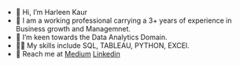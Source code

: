 - 👋 Hi, I’m Harleen Kaur
- 👩 I am a working professional carrying a 3+ years of experience in Business growth and Managemnet.
- 👀 I’m keen towards the Data Analytics Domain.
- 👩‍💻 My skills include SQL, TABLEAU, PYTHON, EXCEl.
- 🙌 Reach me at
        [Medium](https://dharleen22.medium.com/)
       [Linkedin](https://www.linkedin.com/in/harleenkaur96/)


<!---
korharleen/korharleen is a ✨ special ✨ repository because its `README.md` (this file) appears on your GitHub profile.
You can click the Preview link to take a look at your changes.
--->
